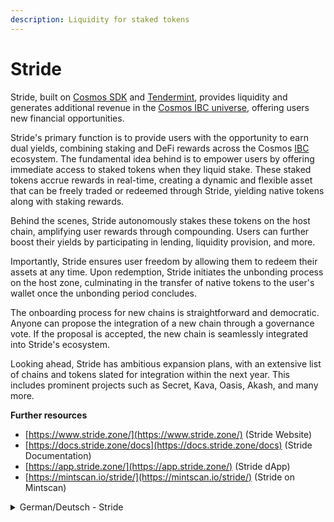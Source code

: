 ```yaml
---
description: Liquidity for staked tokens
---
```


# Stride

Stride, built on [Cosmos SDK](../../what-is-the-interchain/the-cosmos-sdk.md) and [Tendermint](../../introduction-to-cosmos.md), provides liquidity and generates additional revenue in the [Cosmos IBC universe](../../what-is-the-interchain/a-whole-universe.md), offering users new financial opportunities.

Stride's primary function is to provide users with the opportunity to earn dual yields, combining staking and DeFi rewards across the Cosmos [IBC ](../../what-is-the-interchain/ibc.md)ecosystem. The fundamental idea behind is to empower users by offering immediate access to staked tokens when they liquid stake. These staked tokens accrue rewards in real-time, creating a dynamic and flexible asset that can be freely traded or redeemed through Stride, yielding native tokens along with staking rewards.

Behind the scenes, Stride autonomously stakes these tokens on the host chain, amplifying user rewards through compounding. Users can further boost their yields by participating in lending, liquidity provision, and more.&#x20;

Importantly, Stride ensures user freedom by allowing them to redeem their assets at any time. Upon redemption, Stride initiates the unbonding process on the host zone, culminating in the transfer of native tokens to the user's wallet once the unbonding period concludes.

The onboarding process for new chains is straightforward and democratic. Anyone can propose the integration of a new chain through a governance vote. If the proposal is accepted, the new chain is seamlessly integrated into Stride's ecosystem.&#x20;

Looking ahead, Stride has ambitious expansion plans, with an extensive list of chains and tokens slated for integration within the next year. This includes prominent projects such as Secret, Kava, Oasis, Akash, and many more.&#x20;



**Further resources**

* [https://www.stride.zone/](https://www.stride.zone/) (Stride Website)
* [https://docs.stride.zone/docs](https://docs.stride.zone/docs) (Stride Documentation)
* [https://app.stride.zone/](https://app.stride.zone/) (Stride dApp)
* [https://mintscan.io/stride/](https://mintscan.io/stride/) (Stride on Mintscan)



<details>

<summary>German/Deutsch - Stride</summary>

Liquidität für gestakte Token

Stride, das auf dem Cosmos SDK und Tendermint aufbaut, sorgt für die Bereitstellung von Liquidität und die Generierung von zusätzlichen Erträgen im Cosmos IBC-Universum und bietet Nutzern neue finanzielle Möglichkeiten.

Strides Hauptfunktion besteht darin, Nutzern die Möglichkeit zu bieten, höhere Erträge zu erzielen, indem sie Staking- und DeFi-Rewards im Cosmos IBC-Ökosystem kombinieren. Die Grundidee dabei ist, dass Nutzer sofortigen Zugang zu gestockten Token erhalten, wenn sie liquide gestakt sind. Diese gestakten Token werden in Echtzeit belohnt, wodurch ein dynamischer und flexibler Vermögenswert geschaffen wird, der über Stride frei gehandelt oder eingelöst werden kann und neben den Staking-Rewards auch native Tokens einbringt.

Hinter den Kulissen setzt Stride diese Token selbstständig auf der Host-Blockchain ein und verstärkt so die Rewards der Nutzer durch Compounding. Die Nutzer können ihre Renditen weiter steigern, indem sie an der Kreditvergabe, der Bereitstellung von Liquidität und weiteren DeFi-Aktivitäten teilnehmen können.&#x20;

Dabei ist insbesondere wichtig, dass Stride die Freiheit der Nutzer sicherstellt, indem es ihnen erlaubt, ihre liquide gestakten Token jederzeit einzulösen. Nach der Einlösung leitet Stride den Unbondingprozess (Entbindungsphase) in der Host-Zone ein, der in der Übertragung der nativen Token in die Wallet des Nutzers gipfelt, sobald die Unbondingphase abgeschlossen ist.

Der Einführungsprozess für neue Ketten ist unkompliziert und demokratisch. Jeder kann die Integration einer neuen Kette durch eine Abstimmung innerhalb der Governance vorschlagen. Wenn der Vorschlag angenommen wird, wird die neue Blockchain nahtlos in das Ökosystem von Stride integriert.&#x20;

Mit Blick auf die Zukunft hat Stride ehrgeizige Expansionspläne, mit einer umfangreichen Liste von Blockchains und Token, die innerhalb des nächsten Jahres integriert werden sollen. Dazu gehören prominente Projekte wie Secret, Kava, Oasis, Akash und vielen mehr.&#x20;

**Weiterführende Informationen & Ressourcen**\
[**https://www.stride.zone/**](https://www.stride.zone/)\
[**https://docs.stride.zone/docs**](https://docs.stride.zone/docs)\
[**https://app.stride.zone/**](https://app.stride.zone/)&#x20;

</details>
